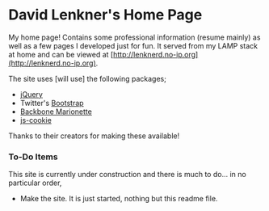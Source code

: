 David Lenkner's Home Page
=========================

My home page!  Contains some professional information (resume mainly) as well as a few pages I developed just for fun.  It served from my LAMP stack at home and can be viewed at [http://lenknerd.no-ip.org](http://lenknerd.no-ip.org).

The site uses [will use] the following packages;

* [jQuery](https://jquery.com/)
* Twitter's [Bootstrap](http://getbootstrap.com/)
* [Backbone Marionette](http://marionettejs.com/)
* [js-cookie](https://github.com/js-cookie/js-cookie)

Thanks to their creators for making these available!

### To-Do Items

This site is currently under construction and there is much to do... in no particular order,

* Make the site.  It is just started, nothing but this readme file.
